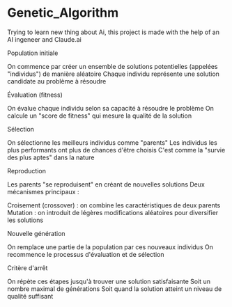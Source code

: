 # Genetic_Algorithm
Trying to learn new thing about Ai, this project is made with the help of an AI ingeneer and Claude.ai

Population initiale


On commence par créer un ensemble de solutions potentielles (appelées "individus") de manière aléatoire
Chaque individu représente une solution candidate au problème à résoudre


Évaluation (fitness)


On évalue chaque individu selon sa capacité à résoudre le problème
On calcule un "score de fitness" qui mesure la qualité de la solution


Sélection


On sélectionne les meilleurs individus comme "parents"
Les individus les plus performants ont plus de chances d'être choisis
C'est comme la "survie des plus aptes" dans la nature


Reproduction


Les parents "se reproduisent" en créant de nouvelles solutions
Deux mécanismes principaux :

Croisement (crossover) : on combine les caractéristiques de deux parents
Mutation : on introduit de légères modifications aléatoires pour diversifier les solutions




Nouvelle génération


On remplace une partie de la population par ces nouveaux individus
On recommence le processus d'évaluation et de sélection


Critère d'arrêt


On répète ces étapes jusqu'à trouver une solution satisfaisante
Soit un nombre maximal de générations
Soit quand la solution atteint un niveau de qualité suffisant
